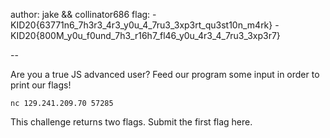 author: jake && collinator686
flag: 
    - KID20{63771n6_7h3r3_4r3_y0u_4_7ru3_3xp3rt_qu3st10n_m4rk}
    - KID20{800M_y0u_f0und_7h3_r16h7_fl46_y0u_4r3_4_7ru3_3xp3r7}

--

Are you a true JS advanced user? Feed our program some input in order to print our flags!

```
nc 129.241.209.70 57285
```

This challenge returns two flags. Submit the first flag here.
